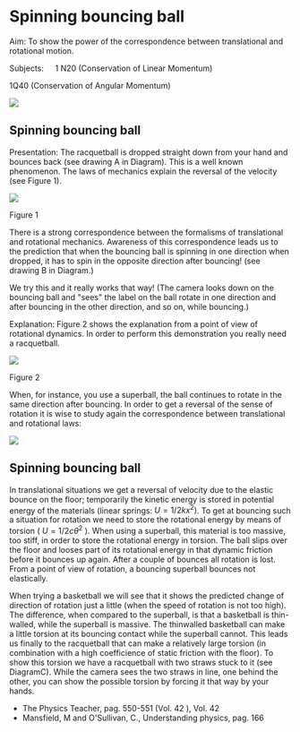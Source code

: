# Spinning bouncing ball 

Aim: To show the power of the correspondence between translational and rotational motion.

Subjects: $\quad 1$ N20 (Conservation of Linear Momentum)

1Q40 (Conservation of Angular Momentum)

![](https://cdn.mathpix.com/cropped/2024_06_24_0e4151b8ff7e1d233c54g-1.jpg?height=1252&width=1452&top_left_y=430&top_left_x=304)

## Spinning bouncing ball

Presentation: The racquetball is dropped straight down from your hand and bounces back (see drawing A in Diagram). This is a well known phenomenon. The laws of mechanics explain the reversal of the velocity (see Figure 1).

![](https://cdn.mathpix.com/cropped/2024_06_24_0e4151b8ff7e1d233c54g-2.jpg?height=607&width=683&top_left_y=493&top_left_x=862)

Figure 1

There is a strong correspondence between the formalisms of translational and rotational mechanics. Awareness of this correspondence leads us to the prediction that when the bouncing ball is spinning in one direction when dropped, it has to spin in the opposite direction after bouncing! (see drawing B in Diagram.)

We try this and it really works that way! (The camera looks down on the bouncing ball and "sees" the label on the ball rotate in one direction and after bouncing in the other direction, and so on, while bouncing.)

Explanation: Figure 2 shows the explanation from a point of view of rotational dynamics. In order to perform this demonstration you really need a racquetball.

![](https://cdn.mathpix.com/cropped/2024_06_24_0e4151b8ff7e1d233c54g-2.jpg?height=613&width=683&top_left_y=1561&top_left_x=862)

Figure 2

When, for instance, you use a superball, the ball continues to rotate in the same direction after bouncing. In order to get a reversal of the sense of rotation it is wise to study again the correspondence between translational and rotational laws:

![](https://cdn.mathpix.com/cropped/2024_06_24_0e4151b8ff7e1d233c54g-2.jpg?height=263&width=569&top_left_y=2351&top_left_x=1423)

## Spinning bouncing ball

In translational situations we get a reversal of velocity due to the elastic bounce on the floor; temporarily the kinetic energy is stored in potential energy of the materials (linear springs: $\left.U=1 / 2 k x^{2}\right)$. To get at bouncing such a situation for rotation we need to store the rotational energy by means of torsion ( $U=1 / 2 c \theta^{2}$ ). When using a superball, this material is too massive, too stiff, in order to store the rotational energy in torsion. The ball slips over the floor and looses part of its rotational energy in that dynamic friction before it bounces up again. After a couple of bounces all rotation is lost. From a point of view of rotation, a bouncing superball bounces not elastically.

When trying a basketball we will see that it shows the predicted change of direction of rotation just a little (when the speed of rotation is not too high). The difference, when compared to the superball, is that a basketball is thin-walled, while the superball is massive. The thinwalled basketball can make a little torsion at its bouncing contact while the superball cannot. This leads us finally to the racquetball that can make a relatively large torsion (in combination with a high coefficience of static friction with the floor). To show this torsion we have a racquetball with two straws stuck to it (see DiagramC). While the camera sees the two straws in line, one behind the other, you can show the possible torsion by forcing it that way by your hands.

- The Physics Teacher, pag. 550-551 (Vol. 42 ), Vol. 42
- Mansfield, M and O'Sullivan, C., Understanding physics, pag. 166


